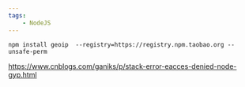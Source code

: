 ```yaml
---
tags:
    - NodeJS
---
```


```
npm install geoip  --registry=https://registry.npm.taobao.org --unsafe-perm
```

https://www.cnblogs.com/ganiks/p/stack-error-eacces-denied-node-gyp.html